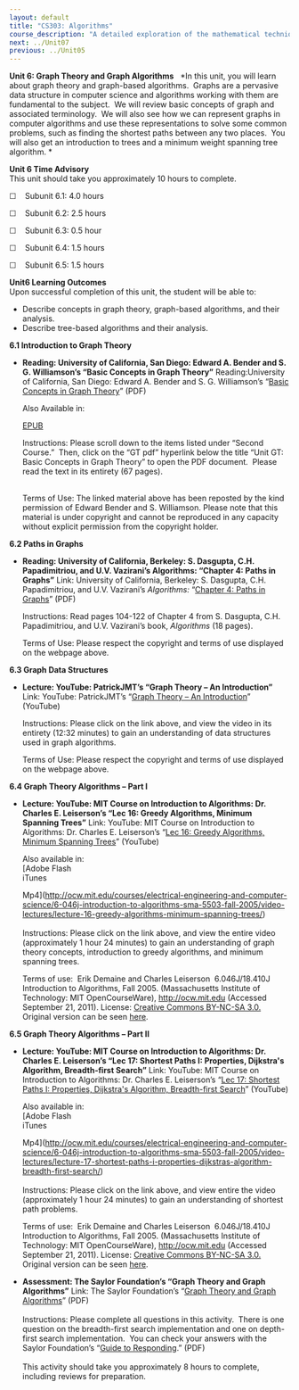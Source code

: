 ```yaml
---
layout: default
title: "CS303: Algorithms"
course_description: "A detailed exploration of the mathematical techniques used for the design and analysis of computer algorithms. Topics include the study of computer algorithms for numeric and non-numeric problems, analysis of time and space requirements of algorithms, correctness of algorithms, and NP-completeness."
next: ../Unit07
previous: ../Unit05
---
```

**Unit 6: Graph Theory and Graph Algorithms** <span id="6"></span> 
*In this unit, you will learn about graph theory and graph-based
algorithms.  Graphs are a pervasive data structure in computer science
and algorithms working with them are fundamental to the subject.  We
will review basic concepts of graph and associated terminology.  We will
also see how we can represent graphs in computer algorithms and use
these representations to solve some common problems, such as finding the
shortest paths between any two places.  You will also get an
introduction to trees and a minimum weight spanning tree algorithm. *

**Unit 6 Time Advisory**  
This unit should take you approximately 10 hours to complete.  
  
 ☐    Subunit 6.1: 4.0 hours  
  
 ☐    Subunit 6.2: 2.5 hours  
  
 ☐    Subunit 6.3: 0.5 hour  
  
 ☐    Subunit 6.4: 1.5 hours  
  
 ☐    Subunit 6.5: 1.5 hours

**Unit6 Learning Outcomes**  
Upon successful completion of this unit, the student will be able to:  
  
-   Describe concepts in graph theory, graph-based algorithms, and their
    analysis.
-   Describe tree-based algorithms and their analysis. 

**6.1 Introduction to Graph Theory** <span id="6.1"></span> 
-   **Reading: University of California, San Diego: Edward A. Bender and
    S. G. Williamson’s “Basic Concepts in Graph Theory”**
    Reading:University of California, San Diego: Edward A. Bender and S.
    G. Williamson’s “[Basic Concepts in Graph
    Theory](https://resources.saylor.org/wwwresources/archived/site/wp-content/uploads/2011/09/CS202-Graph-Theory-GT-Edward-Bender.pdf)”
    (PDF)  
      
     Also Available in:  

    [EPUB](https://resources.saylor.org/wwwresources/archived/site/wp-content/uploads/2011/09/CS202-Graph-Theory-GT-Edward-Bender.epub)  
      
     Instructions: Please scroll down to the items listed under “Second
    Course.”  Then, click on the “GT pdf” hyperlink below the title
    “Unit GT: Basic Concepts in Graph Theory” to open the PDF document. 
    Please read the text in its entirety (67 pages).  
      
        
     Terms of Use: The linked material above has been reposted by the
    kind permission of Edward Bender and S. Williamson. Please note that
    this material is under copyright and cannot be reproduced in any
    capacity without explicit permission from the copyright holder. 

**6.2 Paths in Graphs** <span id="6.2"></span> 
-   **Reading: University of California, Berkeley: S. Dasgupta, C.H.
    Papadimitriou, and U.V. Vazirani’s Algorithms: “Chapter 4: Paths in
    Graphs”**
    Link: University of California, Berkeley: S. Dasgupta, C.H.
    Papadimitriou, and U.V. Vazirani’s *Algorithms:* “[Chapter 4: Paths
    in
    Graphs](http://novellaqalive2.mhhe.com/sites/dl/premium/0073523402/instructor/364486/Chapter4.pdf)”
    (PDF)  
      
     Instructions: Read pages 104-122 of Chapter 4 from S. Dasgupta,
    C.H. Papadimitriou, and U.V. Vazirani’s book, *Algorithms* (18
    pages).  
      
     Terms of Use: Please respect the copyright and terms of use
    displayed on the webpage above.

**6.3 Graph Data Structures** <span id="6.3"></span> 
-   **Lecture: YouTube: PatrickJMT’s “Graph Theory – An Introduction”**
    Link: YouTube: PatrickJMT’s “[Graph Theory – An
    Introduction](http://www.youtube.com/watch?v=HmQR8Xy9DeM)”
    (YouTube)  
      
     Instructions: Please click on the link above, and view the video in
    its entirety (12:32 minutes) to gain an understanding of data
    structures used in graph algorithms.   
      
     Terms of Use: Please respect the copyright and terms of use
    displayed on the webpage above. 

**6.4 Graph Theory Algorithms – Part I** <span id="6.4"></span> 
-   **Lecture: YouTube: MIT Course on Introduction to Algorithms: Dr.
    Charles E. Leiserson’s “Lec 16: Greedy Algorithms, Minimum Spanning
    Trees”**
    Link: YouTube: MIT Course on Introduction to Algorithms: Dr. Charles
    E. Leiserson’s “[Lec 16: Greedy Algorithms, Minimum Spanning
    Trees](http://www.youtube.com/watch?v=IpJ6rA6D3Dw)” (YouTube)  
      
     Also available in:  
     [Adobe Flash  
     iTunes  

    Mp4](http://ocw.mit.edu/courses/electrical-engineering-and-computer-science/6-046j-introduction-to-algorithms-sma-5503-fall-2005/video-lectures/lecture-16-greedy-algorithms-minimum-spanning-trees/)  
        
     Instructions: Please click on the link above, and view the entire
    video (approximately 1 hour 24 minutes) to gain an understanding of
    graph theory concepts, introduction to greedy algorithms, and
    minimum spanning trees.  
      
     Terms of use:  Erik Demaine and Charles Leiserson  6.046J/18.410J
    Introduction to Algorithms, Fall 2005. (Massachusetts Institute of
    Technology: MIT OpenCourseWare), http://ocw.mit.edu (Accessed
    September 21, 2011). License: [Creative Commons BY-NC-SA
    3.0.](http://creativecommons.org/licenses/by-nc-sa/3.0/us/) Original
    version can be
    seen [here](http://www.youtube.com/watch?v=FPEMBWg_WlY&feature=relmfu). 

**6.5 Graph Theory Algorithms – Part II** <span id="6.5"></span> 
-   **Lecture: YouTube: MIT Course on Introduction to Algorithms: Dr.
    Charles E. Leiserson’s “Lec 17: Shortest Paths I: Properties,
    Dijkstra's Algorithm, Breadth-first Search”**
    Link: YouTube: MIT Course on Introduction to Algorithms: Dr. Charles
    E. Leiserson’s “[Lec 17: Shortest Paths I: Properties, Dijkstra's
    Algorithm, Breadth-first
    Search](http://www.youtube.com/watch?v=xhG2DyCX3uA&feature=related)”
    (YouTube)  
      
     Also available in:  
     [Adobe Flash  
     iTunes  

    Mp4](http://ocw.mit.edu/courses/electrical-engineering-and-computer-science/6-046j-introduction-to-algorithms-sma-5503-fall-2005/video-lectures/lecture-17-shortest-paths-i-properties-dijkstras-algorithm-breadth-first-search/)  
        
     Instructions: Please click on the link above, and view entire the
    video (approximately 1 hour 24 minutes) to gain an understanding of
    shortest path problems.    
      
     Terms of use:  Erik Demaine and Charles Leiserson  6.046J/18.410J
    Introduction to Algorithms, Fall 2005. (Massachusetts Institute of
    Technology: MIT OpenCourseWare), http://ocw.mit.edu (Accessed
    September 21, 2011). License: [Creative Commons BY-NC-SA
    3.0.](http://creativecommons.org/licenses/by-nc-sa/3.0/us/) Original
    version can be
    seen [here](http://www.youtube.com/watch?v=V1m8xkuVu0I). 

-   **Assessment: The Saylor Foundation’s “Graph Theory and Graph
    Algorithms”**
    Link: The Saylor Foundation’s “[Graph Theory and Graph
    Algorithms](https://resources.saylor.org/wwwresources/archived/site/wp-content/uploads/2012/06/CS303-Unit6Graph-Theory-and-Graph-Algorithms-FINAL.pdf)”
    (PDF)  
        
     Instructions: Please complete all questions in this activity.
     There is one question on the breadth-first search implementation
    and one on depth-first search implementation.  You can check your
    answers with the Saylor Foundation’s “[Guide to
    Responding](https://resources.saylor.org/wwwresources/archived/site/wp-content/uploads/2012/06/CS303-Unit6Graph-Theory-and-Graph-AlgorithmsAnswerKey-FINAL.pdf).”
    (PDF)  
        
     This activity should take you approximately 8 hours to complete,
    including reviews for preparation.


